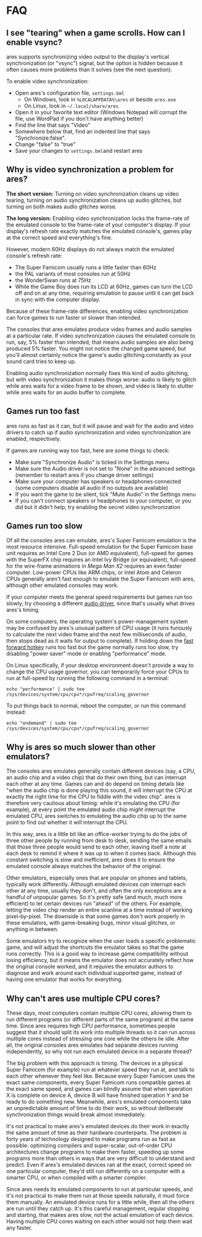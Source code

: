 # FAQ

## I see "tearing" when a game scrolls. How can I enable vsync?

ares supports synchronizing video output to the display's vertical synchronization (or "vsync") signal, but the option is hidden because it often causes more problems than it solves (see the next question).

To enable video synchronization:

- Open ares's configuration file, `settings.bml`
   - On Windows, look in `%LOCALAPPDATA%\ares`
   or beside `ares.exe`
   - On Linux, look in `~/.local/share/ares`
- Open it in your favorite text editor (Windows Notepad will corrupt the file, use WordPad if you don't have anything better)
- Find the line that says "Video"
- Somewhere below that, find an indented line that says "Synchronize:false".
- Change "false" to "true"
- Save your changes to `settings.bml`and restart ares

## Why is video synchronization a problem for ares?

**The short version:**
Turning on video synchronization cleans up video tearing, turning on audio synchronization cleans up audio glitches, but turning on both makes audio glitches worse.

**The long version:**
Enabling video synchronization
locks the frame-rate of the emulated console
to the frame-rate of your computer's display.
If your display's refresh rate exactly matches
the emulated console's,
games play at the correct speed
and everything's fine.

However,
modern 60Hz displays do not always match
the emulated console's refresh rate:

  - The Super Famicom usually runs a little faster than 60Hz
  - the PAL variants of most consoles run at 50Hz
  - the WonderSwan runs at 75Hz
  - While the Game Boy does run its LCD at 60Hz,
    games can turn the LCD off and on at any time,
    requiring emulation to pause
    until it can get back in sync
    with the computer display.

Because of these frame-rate differences,
enabling video synchronization
can force games to run
faster or slower than intended.

The consoles that ares emulates
produce video frames and audio samples at a particular rate.
If video synchronization causes
the emulated console to run, say, 5% faster than intended,
that means audio samples are also being produced 5% faster.
You might not notice the changed game speed,
but you'll almost certainly notice
the game's audio glitching constantly
as your sound card tries to keep up.

Enabling audio synchronization normally fixes this kind of audio glitching,
but with video synchronization it makes things worse:
audio is likely to glitch
while ares waits for a video frame to be shown,
and video is likely to stutter
while ares waits for an audio buffer to complete.

Games run too fast
------------------

ares runs as fast as it can, but it will pause and wait for the audio and video drivers to catch up if audio synchronization and video synchronization are enabled, respectively.

If games are running way too fast, here are some things to check:

- Make sure "Synchronize Audio" is ticked in the Settings menu
- Make sure the Audio driver is not set to "None" in the advanced settings (remember to restart ares if you change driver settings)
- Make sure your computer has speakers or headphones connected (some computers disable all audio if no outputs are available)
- If you want the game to be silent, tick "Mute Audio" in the Settings menu
- If you can't connect speakers or headphones to your computer, or you did but it didn't help, try enabling the secret video synchronization

Games run too slow
------------------

Of all the consoles ares can emulate,
ares's Super Famicom emulation
is the most resource intensive.
Full-speed emulation for the Super Famicom base unit
requires an Intel Core 2 Duo (or AMD equivalent),
full-speed for games with the SuperFX chip
requires an Intel Ivy Bridge (or equivalent),
full-speed for the wire-frame animations in *Mega Man X2*
requires an even faster computer.
Low-power CPUs like ARM chips,
or Intel Atom and Celeron CPUs
generally aren't fast enough to emulate the Super Famicom with ares,
although other emulated consoles may work.

If your computer meets the general speed requirements
but games run too slowly,
try choosing a different
[audio driver](interface/ares-settings.md#advanced),
since that's usually what drives ares's timing.

On some computers,
the operating system's power-management system
may be confused by ares's unusual pattern of CPU usage
(it runs furiously to calculate the next video frame
and the next few milliseconds of audio,
then stops dead as it waits for output to complete).
If holding down
the [fast forward hotkey](interface/ares-settings.md#hotkeys)
runs too fast but the game normally runs too slow,
try disabling "power saver" mode
or enabling "performance" mode.

On Linux specifically,
if your desktop environment doesn't provide a way
to change the CPU usage governor,
you can temporarily force your CPUs to run at full-speed
by running the following command in a terminal:

    echo "performance" | sudo tee /sys/devices/system/cpu/cpu*/cpufreq/scaling_governor

To put things back to normal,
reboot the computer, or run this command instead:

    echo "ondemand" | sudo tee /sys/devices/system/cpu/cpu*/cpufreq/scaling_governor

Why is ares so much slower than other emulators?
-------------------------------------------------

The consoles ares emulates
generally contain different devices
(say, a CPU, an audio chip and a video chip)
that do their own thing,
but can interrupt each other at any time.
Games can and do depend on timing details like
"when the audio chip is done playing this sound,
it will interrupt the CPU at exactly the right time
for the CPU to fiddle with the video chip".
ares is therefore very cautious about timing:
while it's emulating the CPU (for example),
at every point the emulated audio chip *might* interrupt
the emulated CPU,
ares switches to emulating the audio chip up to the same point
to find out whether it *will* interrupt the CPU.

In this way,
ares is a little bit like
an office-worker trying to do the jobs of three other people
by running from desk to desk,
sending the same emails
that those three people would send to each other,
leaving itself a note at each desk to remind it
where it was up to when it comes back.
Although this constant switching
is slow and inefficient,
ares does it
to ensure the emulated console
always matches the behavior
of the original.

Other emulators,
especially ones that are popular on phones and tablets,
typically work differently.
Although emulated devices *can* interrupt each other at any time,
usually they don't,
and often the only exceptions are a handful of unpopular games.
So it's pretty safe
(and much, much more efficient)
to let certain devices run "ahead" of the others.
For example,
letting the video chip render an entire scanline at a time
instead of working pixel-by-pixel.
The downside is that some games don't work properly
in these emulators,
with game-breaking bugs,
minor visual glitches,
or anything in between.

Some emulators try to recognize
when the user loads a specific problematic game,
and will adjust the shortcuts the emulator takes
so that the game runs correctly.
This is a good way to increase game compatibility
without losing efficiency,
but it means the emulator does not accurately reflect
how the original console worked,
and it requires the emulator authors to diagnose and work around
each individual supported game,
instead of having one emulator that works for everything.

Why can't ares use multiple CPU cores?
---------------------------------------

These days,
most computers contain multiple CPU cores,
allowing them to run different programs
(or different parts of the same program)
at the same time.
Since ares requires high CPU performance,
sometimes people suggest that it should split its work
into multiple threads
so it can run across multiple cores
instead of stressing one core while the others lie idle.
After all,
the original consoles ares emulates
had separate devices running independently,
so why not run each emulated device in a separate thread?

The big problem with this approach is timing.
The devices in a physical Super Famicom (for example)
run at whatever speed they run at,
and talk to each other whenever they feel like.
Because every Super Famicom uses the exact same components,
every Super Famicom runs compatible games at the exact same speed,
and games can blindly assume that
when operation X is complete on device A,
device B will have finished operation Y
and be ready to do something new.
Meanwhile, ares's emulated components
take an unpredictable amount of time to do their work,
so without deliberate synchronization
things would break almost immediately.

It's not practical to make ares's emulated devices
do their work in exactly the same amount of time
as their hardware counterparts.
The problem is forty years of technology
designed to make programs run as fast as possible:
optimizing compilers
and super-scalar, out-of-order CPU architectures
change programs to make them faster,
speeding up some programs more than others
in ways that are very difficult to understand and predict.
Even if ares's emulated devices
ran at the exact, correct speed
on one particular computer,
they'd still run differently on
a computer with a smarter CPU,
or when compiled with a smarter compiler.

Since ares needs its emulated components
to run at particular speeds,
and it's not practical
to make them run at those speeds naturally,
it must force them manually.
An emulated device runs for a little while,
then all the others are run until they catch up.
It's this careful management,
regular stopping and starting,
that makes ares slow,
not the actual emulation of each device.
Having multiple CPU cores waiting on each other
would not help them wait any faster.
